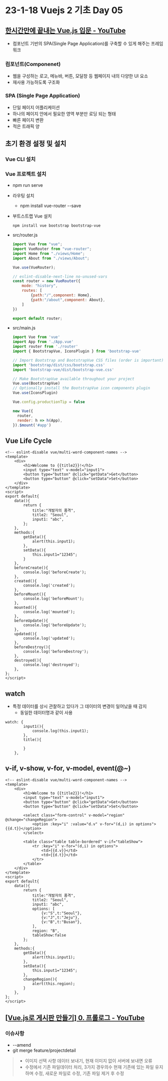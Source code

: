 # 23-1-18 Vuejs 2 기초 Day 05

## [한시간만에 끝내는 Vue.js 입문 - YouTube](https://www.youtube.com/watch?v=sqH0u8wN4Rs)

- 컴포넌트 기반의 SPA(Single Page Application)를 구축할 수 있게 해주는 프레임 워크

### 컴포넌트(Componenet)

- 웹을 구성하는 로고, 메뉴바, 버튼, 모달창 등 웹페이지 내의 다양한 UI 요소
- 재사용 가능하도록 구조화

### SPA (Single Page Application)

- 단일 페이지 어플리케이션
- 하나의 페이지 안에서 필요한 영역 부분만 로딩 되는 형태
- 빠른 페이지 변환
- 적은 트래픽 양

## 초기 환경 설정 및 설치

### Vue CLI 설치

### Vue 프로젝트 설치

- npm run serve

- 라우팅 설치

  - npm install vue-router --save

- 부트스트랩 Vue 설치

  ```
  npm install vue bootstrap bootstrap-vue
  ```

- src/router.js

  ```js
  import Vue from "vue";
  import VueRouter from "vue-router";
  import Home from "./views/Home";
  import About from "./views/About";
  
  Vue.use(VueRouter);
  
  // eslint-disable-next-line no-unused-vars
  const router = new VueRouter({
      mode: "history",
      routes: [
          {path:"/",component: Home},
          {path:"/about",component: About},
      ]
  })
  
  export default router;
  ```

- src/main.js

  ```js
  import Vue from 'vue'
  import App from './App.vue'
  import router from './router'
  import { BootstrapVue, IconsPlugin } from 'bootstrap-vue'
  
  // Import Bootstrap and BootstrapVue CSS files (order is important)
  import 'bootstrap/dist/css/bootstrap.css'
  import 'bootstrap-vue/dist/bootstrap-vue.css'
  
  // Make BootstrapVue available throughout your project
  Vue.use(BootstrapVue)
  // Optionally install the BootstrapVue icon components plugin
  Vue.use(IconsPlugin)
  
  Vue.config.productionTip = false
  
  new Vue({
    router,
    render: h => h(App),
  }).$mount('#app')
  ```

## Vue Life Cycle

```vue
<!-- eslint-disable vue/multi-word-component-names -->
<template>
    <div>
        <h1>Welcome to {{title2}}!</h1>
        <input type="text" v-model="input1">
        <button type="button" @click="getData">Get</button>
        <button type="button" @click="setData">Set</button>
    </div>
</template>
<script>
export default{
    data(){
        return {
            title:"개발자의 품격",
            title2: "Seoul",
            input1: "abc",
        };
    },
    methods:{
        getData(){
            alert(this.input1);
        },
        setData(){
            this.input1="12345";
        }
    },
    beforeCreate(){
        console.log('beforeCreate');
    },
    created(){
        console.log('created');
    },
    beforeMount(){
        console.log('beforeMount');
    },
    mounted(){
        console.log('mounted');
    },
    beforeUpdate(){
        console.log('beforeUpdate');
    },
    updated(){
        console.log('updated');
    },
    beforeDestroy(){
        console.log('beforeDestroy');
    },
    destroyed(){
        console.log('destroyed');
    },
};
</script>
```

## watch

- 특정 데이터를 상시 관찰하고 있다가 그 데이터의 변경이 일어났을 때 감지
  - 동일한 데이터명과 같이 사용

```vue
watch: {
        input1(){
            console.log(this.input1);
        },
        title(){
            
        }
    },
```

## v-if, v-show, v-for, v-model, event(@~)

```vue
<!-- eslint-disable vue/multi-word-component-names -->
<template>
    <div>
        <h1>Welcome to {{title2}}!</h1>
        <input type="text" v-model="input1">
        <button type="button" @click="getData">Get</button>
        <button type="button" @click="setData">Set</button>

        <select class="form-control" v-model="region" @change="changeRegion">
            <option :key="i" :value="d.v" v-for="(d,i) in options">{{d.t}}</option>
        </select>

        <table class="table table-bordered" v-if="tableShow">
            <tr :key="i" v-for="(d,i) in options">
                <td>{{d.v}}</td>
                <td>{{d.t}}</td>
            </tr>
        </table>
    </div>
</template>
<script>
export default{
    data(){
        return {
            title:"개발자의 품격",
            title2: "Seoul",
            input1: "abc",
            options: [
                {v:"S",t:"Seoul"},
                {v:"J",t:"Jeju"},
                {v:"B",t:"Busan"},
            ],
            region: "B",
            tableShow:false
        };
    },
    methods:{
        getData(){
            alert(this.input1);
        },
        setData(){
            this.input1="12345";
        },
        changeRegion(){
            alert(this.region);
        }
    },
};
</script>
```

## [[Vue.js로 게시판 만들기\] 0. 프롤로그 - YouTube](https://www.youtube.com/watch?v=s1lXVr65KZg&list=PLyjjOwsFAe8ITIDUNsU_x4XNbPJeOvs-b)



### 이슈사항

- --amend
- git merge feature/projectdetail

> - 이미지 선택 사항 데이터 보내기, 현재 이미지 없이 서버에 보내면 오류
> - 수정에서 기존 파일데이터 처리, 3가지 경우의수 현재 기존에 있는 파일 유지하며 수정, 새로운 파일로 수정, 기존 파일 제거 후 수정

